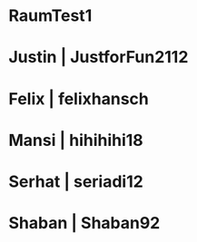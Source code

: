 # RaumTest1

# Justin | JustforFun2112
# Felix | felixhansch
# Mansi | hihihihi18
# Serhat | seriadi12
# Shaban | Shaban92
